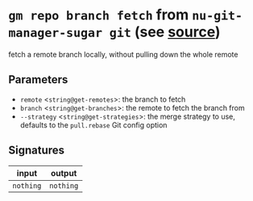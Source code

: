 # `gm repo branch fetch` from `nu-git-manager-sugar git` (see [source](https://github.com/amtoine/nu-git-manager/blob/main/pkgs/nu-git-manager-sugar/nu-git-manager-sugar/git/mod.nu#L235))
fetch a remote branch locally, without pulling down the whole remote



## Parameters
- `remote` <`string@get-remotes`>: the branch to fetch
- `branch` <`string@get-branches`>: the remote to fetch the branch from
- `--strategy` <`string@get-strategies`>: the merge strategy to use, defaults to the `pull.rebase` Git
config option


## Signatures
| input     | output    |
| --------- | --------- |
| `nothing` | `nothing` |
